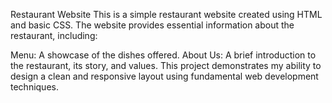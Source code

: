 Restaurant Website
This is a simple restaurant website created using HTML and basic CSS. The website provides essential information about the restaurant, including:

Menu: A showcase of the dishes offered.
About Us: A brief introduction to the restaurant, its story, and values.
This project demonstrates my ability to design a clean and responsive layout using fundamental web development techniques.
